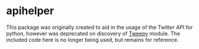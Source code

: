 # apihelper

This package was originally created to aid in the usage of the Twitter API for python, however was deprecated on discovery of [Tweepy](https://docs.tweepy.org/en/stable/) module. The included code here is no longer being used, but remains for reference.